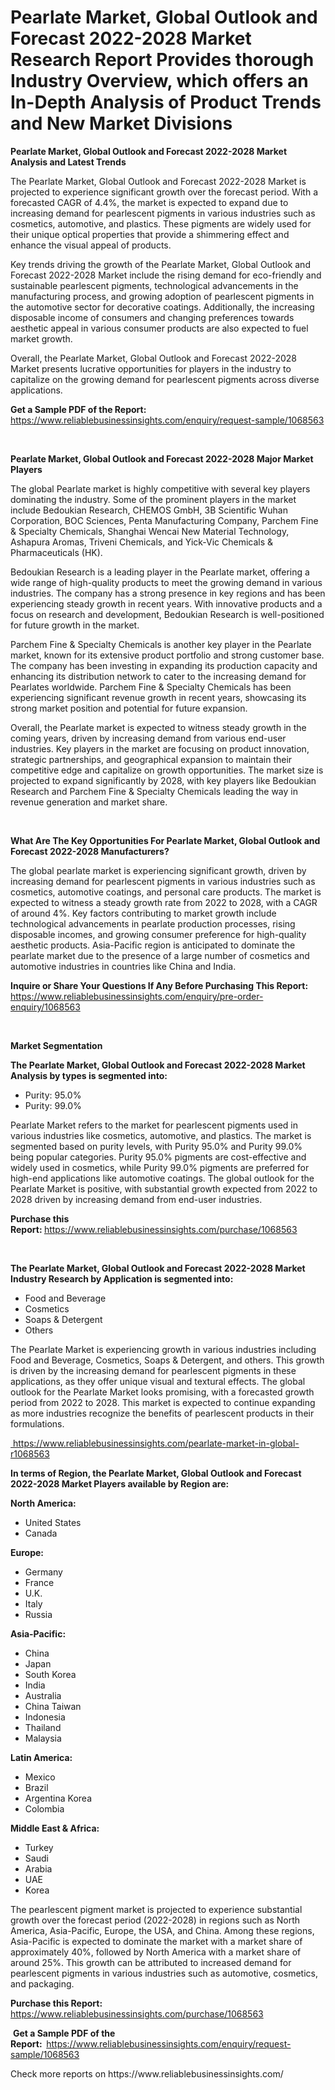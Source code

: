 <p><h1>Pearlate Market, Global Outlook and Forecast 2022-2028 Market Research Report Provides thorough Industry Overview, which offers an In-Depth Analysis of Product Trends and New Market Divisions</h1></p><p><strong>Pearlate Market, Global Outlook and Forecast 2022-2028 Market Analysis and Latest Trends</strong></p>
<p><p>The Pearlate Market, Global Outlook and Forecast 2022-2028 Market is projected to experience significant growth over the forecast period. With a forecasted CAGR of 4.4%, the market is expected to expand due to increasing demand for pearlescent pigments in various industries such as cosmetics, automotive, and plastics. These pigments are widely used for their unique optical properties that provide a shimmering effect and enhance the visual appeal of products.</p><p>Key trends driving the growth of the Pearlate Market, Global Outlook and Forecast 2022-2028 Market include the rising demand for eco-friendly and sustainable pearlescent pigments, technological advancements in the manufacturing process, and growing adoption of pearlescent pigments in the automotive sector for decorative coatings. Additionally, the increasing disposable income of consumers and changing preferences towards aesthetic appeal in various consumer products are also expected to fuel market growth.</p><p>Overall, the Pearlate Market, Global Outlook and Forecast 2022-2028 Market presents lucrative opportunities for players in the industry to capitalize on the growing demand for pearlescent pigments across diverse applications.</p></p>
<p><strong>Get a Sample PDF of the Report:&nbsp;</strong> <a href="https://www.reliablebusinessinsights.com/enquiry/request-sample/1068563">https://www.reliablebusinessinsights.com/enquiry/request-sample/1068563</a></p>
<p>&nbsp;</p>
<p><strong>Pearlate Market, Global Outlook and Forecast 2022-2028 Major Market Players</strong></p>
<p><p>The global Pearlate market is highly competitive with several key players dominating the industry. Some of the prominent players in the market include Bedoukian Research, CHEMOS GmbH, 3B Scientific Wuhan Corporation, BOC Sciences, Penta Manufacturing Company, Parchem Fine & Specialty Chemicals, Shanghai Wencai New Material Technology, Ashapura Aromas, Triveni Chemicals, and Yick-Vic Chemicals & Pharmaceuticals (HK).</p><p>Bedoukian Research is a leading player in the Pearlate market, offering a wide range of high-quality products to meet the growing demand in various industries. The company has a strong presence in key regions and has been experiencing steady growth in recent years. With innovative products and a focus on research and development, Bedoukian Research is well-positioned for future growth in the market.</p><p>Parchem Fine & Specialty Chemicals is another key player in the Pearlate market, known for its extensive product portfolio and strong customer base. The company has been investing in expanding its production capacity and enhancing its distribution network to cater to the increasing demand for Pearlates worldwide. Parchem Fine & Specialty Chemicals has been experiencing significant revenue growth in recent years, showcasing its strong market position and potential for future expansion.</p><p>Overall, the Pearlate market is expected to witness steady growth in the coming years, driven by increasing demand from various end-user industries. Key players in the market are focusing on product innovation, strategic partnerships, and geographical expansion to maintain their competitive edge and capitalize on growth opportunities. The market size is projected to expand significantly by 2028, with key players like Bedoukian Research and Parchem Fine & Specialty Chemicals leading the way in revenue generation and market share.</p></p>
<p>&nbsp;</p>
<p><strong>What Are The Key Opportunities For Pearlate Market, Global Outlook and Forecast 2022-2028 Manufacturers?</strong></p>
<p><p>The global pearlate market is experiencing significant growth, driven by increasing demand for pearlescent pigments in various industries such as cosmetics, automotive coatings, and personal care products. The market is expected to witness a steady growth rate from 2022 to 2028, with a CAGR of around 4%. Key factors contributing to market growth include technological advancements in pearlate production processes, rising disposable incomes, and growing consumer preference for high-quality aesthetic products. Asia-Pacific region is anticipated to dominate the pearlate market due to the presence of a large number of cosmetics and automotive industries in countries like China and India.</p></p>
<p><strong>Inquire or Share Your Questions If Any Before Purchasing This Report:</strong> <a href="https://www.reliablebusinessinsights.com/enquiry/pre-order-enquiry/1068563">https://www.reliablebusinessinsights.com/enquiry/pre-order-enquiry/1068563</a></p>
<p>&nbsp;</p>
<p><strong>Market Segmentation</strong></p>
<p><strong>The Pearlate Market, Global Outlook and Forecast 2022-2028 Market Analysis by types is segmented into:</strong></p>
<p><ul><li>Purity: 95.0%</li><li>Purity: 99.0%</li></ul></p>
<p><p>Pearlate Market refers to the market for pearlescent pigments used in various industries like cosmetics, automotive, and plastics. The market is segmented based on purity levels, with Purity 95.0% and Purity 99.0% being popular categories. Purity 95.0% pigments are cost-effective and widely used in cosmetics, while Purity 99.0% pigments are preferred for high-end applications like automotive coatings. The global outlook for the Pearlate Market is positive, with substantial growth expected from 2022 to 2028 driven by increasing demand from end-user industries.</p></p>
<p><strong>Purchase this Report:&nbsp;</strong><a href="https://www.reliablebusinessinsights.com/purchase/1068563">https://www.reliablebusinessinsights.com/purchase/1068563</a></p>
<p>&nbsp;</p>
<p><strong>The Pearlate Market, Global Outlook and Forecast 2022-2028 Market Industry Research by Application is segmented into:</strong></p>
<p><ul><li>Food and Beverage</li><li>Cosmetics</li><li>Soaps & Detergent</li><li>Others</li></ul></p>
<p><p>The Pearlate Market is experiencing growth in various industries including Food and Beverage, Cosmetics, Soaps & Detergent, and others. This growth is driven by the increasing demand for pearlescent pigments in these applications, as they offer unique visual and textural effects. The global outlook for the Pearlate Market looks promising, with a forecasted growth period from 2022 to 2028. This market is expected to continue expanding as more industries recognize the benefits of pearlescent products in their formulations.</p></p>
<p><a href="https://www.reliablebusinessinsights.com/pearlate-market-in-global-r1068563">&nbsp;https://www.reliablebusinessinsights.com/pearlate-market-in-global-r1068563</a></p>
<p><strong>In terms of Region, the Pearlate Market, Global Outlook and Forecast 2022-2028 Market Players available by Region are:</strong></p>
<p>
    <p> <strong> North America: </strong>
        <ul>
            <li>United States</li>
            <li>Canada</li>
        </ul>
        </p> 
    <p> <strong> Europe: </strong>
        <ul>
            <li>Germany</li>
            <li>France</li>
            <li>U.K.</li>
            <li>Italy</li>
            <li>Russia</li>
        </ul>
        </p> 
    <p> <strong> Asia-Pacific: </strong>
        <ul>
            <li>China</li>
            <li>Japan</li>
            <li>South Korea</li>
            <li>India</li>
            <li>Australia</li>
            <li>China Taiwan</li>
            <li>Indonesia</li>
            <li>Thailand</li>
            <li>Malaysia</li>
        </ul>
        </p> 
    <p> <strong> Latin America: </strong>
        <ul>
            <li>Mexico</li>
            <li>Brazil</li>
            <li>Argentina Korea</li>
            <li>Colombia</li>
        </ul>
        </p> 
    <p> <strong> Middle East & Africa: </strong>
        <ul>
            <li>Turkey</li>
            <li>Saudi</li>
            <li>Arabia</li>
            <li>UAE</li>
            <li>Korea</li>
        </ul>
    </p>
    </p>
<p><p>The pearlescent pigment market is projected to experience substantial growth over the forecast period (2022-2028) in regions such as North America, Asia-Pacific, Europe, the USA, and China. Among these regions, Asia-Pacific is expected to dominate the market with a market share of approximately 40%, followed by North America with a market share of around 25%. This growth can be attributed to increased demand for pearlescent pigments in various industries such as automotive, cosmetics, and packaging.</p></p>
<p><strong>Purchase this Report: </strong><a href="https://www.reliablebusinessinsights.com/purchase/1068563">https://www.reliablebusinessinsights.com/purchase/1068563</a></p>
<p>&nbsp;<strong>Get a Sample PDF of the Report:&nbsp;&nbsp;</strong><a href="https://www.reliablebusinessinsights.com/enquiry/request-sample/1068563">https://www.reliablebusinessinsights.com/enquiry/request-sample/1068563</a></p>
<p><strong></strong></p>
<p>Check more reports on https://www.reliablebusinessinsights.com/</p>